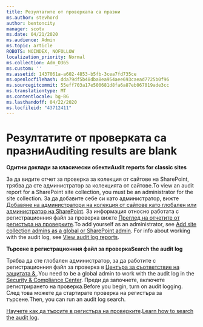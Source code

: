 ```yaml
---
title: Резултатите от проверката са празни
ms.author: stevhord
author: bentoncity
manager: scotv
ms.date: 04/21/2020
ms.audience: Admin
ms.topic: article
ROBOTS: NOINDEX, NOFOLLOW
localization_priority: Normal
ms.collection: Adm_O365
ms.custom: ''
ms.assetid: 1437061a-a602-4853-b5fb-3cea7fd735ce
ms.openlocfilehash: dda79df5b48dba8ea954aee693caead7725b0f96
ms.sourcegitcommit: 55eff703a17e500681d8fa6a87eb067019ade3cc
ms.translationtype: MT
ms.contentlocale: bg-BG
ms.lasthandoff: 04/22/2020
ms.locfileid: "43712411"
---
```

# <a name="auditing-results-are-blank"></a><span data-ttu-id="6268e-102">Резултатите от проверката са празни</span><span class="sxs-lookup"><span data-stu-id="6268e-102">Auditing results are blank</span></span>

 <span data-ttu-id="6268e-103">**Одитни доклади за класически обекти**</span><span class="sxs-lookup"><span data-stu-id="6268e-103">**Audit reports for classic sites**</span></span>
  
<span data-ttu-id="6268e-104">За да видите отчет за проверка за колекция от сайтове на SharePoint, трябва да сте администратор за колекцията от сайтове.</span><span class="sxs-lookup"><span data-stu-id="6268e-104">To view an audit report for a SharePoint site collection, you must be an administrator for the site collection.</span></span> <span data-ttu-id="6268e-105">За да добавите себе си като администратор, вижте [Добавяне на администратори на колекция от сайтове като глобален или администратор на SharePoint](https://go.microsoft.com/fwlink/?linkid=869390). За информация относно работата с регистрационния файл за проверка вижте [Преглед на отчетите от регистъра на проверките](https://go.microsoft.com/fwlink/?linkid=395237).</span><span class="sxs-lookup"><span data-stu-id="6268e-105">To add yourself as an administrator, see [Add site collection admins as a global or SharePoint admin](https://go.microsoft.com/fwlink/?linkid=869390). For info about working with the audit log, see [View audit log reports](https://go.microsoft.com/fwlink/?linkid=395237).</span></span> 
  
 <span data-ttu-id="6268e-106">**Търсене в регистрационния файл за проверка**</span><span class="sxs-lookup"><span data-stu-id="6268e-106">**Search the audit log**</span></span>
  
<span data-ttu-id="6268e-107">Трябва да сте глобален администратор, за да работите с регистрационния файл за проверка в [Центъра за съответствие на защитата &amp; ](https://protection.office.com).</span><span class="sxs-lookup"><span data-stu-id="6268e-107">You need to be a global admin to work with the audit log in the [Security &amp; Compliance Center](https://protection.office.com).</span></span> <span data-ttu-id="6268e-108">Преди да започнете, включете регистрирането на проверка.</span><span class="sxs-lookup"><span data-stu-id="6268e-108">Before you begin, turn on audit logging.</span></span> <span data-ttu-id="6268e-109">След това можете да стартирате проверка на регистъра за търсене.</span><span class="sxs-lookup"><span data-stu-id="6268e-109">Then, you can run an audit log search.</span></span> 
  
<span data-ttu-id="6268e-110">[Научете как да търсите в регистъра на проверките](https://go.microsoft.com/fwlink/?linkid=708432).</span><span class="sxs-lookup"><span data-stu-id="6268e-110">[Learn how to search the audit log](https://go.microsoft.com/fwlink/?linkid=708432).</span></span>
  


